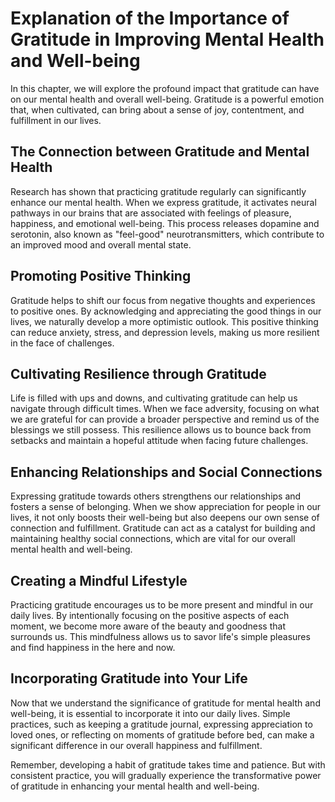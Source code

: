 Explanation of the Importance of Gratitude in Improving Mental Health and Well-being
===============================================================================================

In this chapter, we will explore the profound impact that gratitude can have on our mental health and overall well-being. Gratitude is a powerful emotion that, when cultivated, can bring about a sense of joy, contentment, and fulfillment in our lives.

The Connection between Gratitude and Mental Health
--------------------------------------------------

Research has shown that practicing gratitude regularly can significantly enhance our mental health. When we express gratitude, it activates neural pathways in our brains that are associated with feelings of pleasure, happiness, and emotional well-being. This process releases dopamine and serotonin, also known as "feel-good" neurotransmitters, which contribute to an improved mood and overall mental state.

Promoting Positive Thinking
---------------------------

Gratitude helps to shift our focus from negative thoughts and experiences to positive ones. By acknowledging and appreciating the good things in our lives, we naturally develop a more optimistic outlook. This positive thinking can reduce anxiety, stress, and depression levels, making us more resilient in the face of challenges.

Cultivating Resilience through Gratitude
----------------------------------------

Life is filled with ups and downs, and cultivating gratitude can help us navigate through difficult times. When we face adversity, focusing on what we are grateful for can provide a broader perspective and remind us of the blessings we still possess. This resilience allows us to bounce back from setbacks and maintain a hopeful attitude when facing future challenges.

Enhancing Relationships and Social Connections
----------------------------------------------

Expressing gratitude towards others strengthens our relationships and fosters a sense of belonging. When we show appreciation for people in our lives, it not only boosts their well-being but also deepens our own sense of connection and fulfillment. Gratitude can act as a catalyst for building and maintaining healthy social connections, which are vital for our overall mental health and well-being.

Creating a Mindful Lifestyle
----------------------------

Practicing gratitude encourages us to be more present and mindful in our daily lives. By intentionally focusing on the positive aspects of each moment, we become more aware of the beauty and goodness that surrounds us. This mindfulness allows us to savor life's simple pleasures and find happiness in the here and now.

Incorporating Gratitude into Your Life
--------------------------------------

Now that we understand the significance of gratitude for mental health and well-being, it is essential to incorporate it into our daily lives. Simple practices, such as keeping a gratitude journal, expressing appreciation to loved ones, or reflecting on moments of gratitude before bed, can make a significant difference in our overall happiness and fulfillment.

Remember, developing a habit of gratitude takes time and patience. But with consistent practice, you will gradually experience the transformative power of gratitude in enhancing your mental health and well-being.
